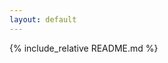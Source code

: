 ```yaml
---
layout: default
---
```


{% include_relative README.md %}

<script type="module">
    import mermaid from 'https://cdn.jsdelivr.net/npm/mermaid@11/dist/mermaid.esm.min.mjs';
    mermaid.initialize({ startOnLoad: true });
    mermaid.registerIconPacks([
    {
        name: 'azure',
        loader: () =>
        fetch('https://raw.githubusercontent.com/craigles/Documentation/refs/heads/main/azure-icons.json').then((res) => res.json()),
    },
    ]);
</script>

